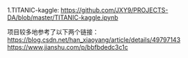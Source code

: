 1.TITANIC-kaggle:
https://github.com/JXY9/PROJECTS-DA/blob/master/TITANIC-kaggle.ipynb 

项目较多地参考了以下两个链接：
https://blog.csdn.net/han_xiaoyang/article/details/49797143
https://www.jianshu.com/p/bbfbdedc3c1c
